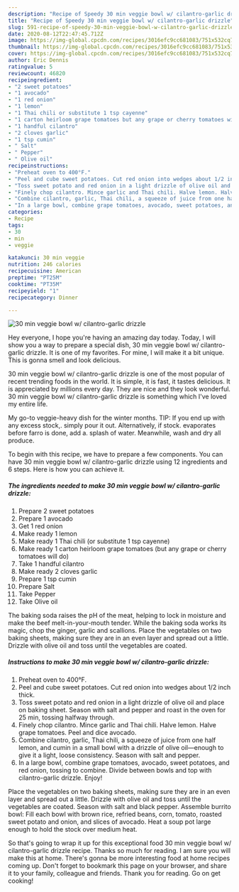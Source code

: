 ```yaml
---
description: "Recipe of Speedy 30 min veggie bowl w/ cilantro-garlic drizzle"
title: "Recipe of Speedy 30 min veggie bowl w/ cilantro-garlic drizzle"
slug: 591-recipe-of-speedy-30-min-veggie-bowl-w-cilantro-garlic-drizzle
date: 2020-08-12T22:47:45.712Z
image: https://img-global.cpcdn.com/recipes/3016efc9cc681083/751x532cq70/30-min-veggie-bowl-w-cilantro-garlic-drizzle-recipe-main-photo.jpg
thumbnail: https://img-global.cpcdn.com/recipes/3016efc9cc681083/751x532cq70/30-min-veggie-bowl-w-cilantro-garlic-drizzle-recipe-main-photo.jpg
cover: https://img-global.cpcdn.com/recipes/3016efc9cc681083/751x532cq70/30-min-veggie-bowl-w-cilantro-garlic-drizzle-recipe-main-photo.jpg
author: Eric Dennis
ratingvalue: 5
reviewcount: 46820
recipeingredient:
- "2 sweet potatoes"
- "1 avocado"
- "1 red onion"
- "1 lemon"
- "1 Thai chili or substitute 1 tsp cayenne"
- "1 carton heirloom grape tomatoes but any grape or cherry tomatoes will do"
- "1 handful cilantro"
- "2 cloves garlic"
- "1 tsp cumin"
- " Salt"
- " Pepper"
- " Olive oil"
recipeinstructions:
- "Preheat oven to 400°F."
- "Peel and cube sweet potatoes. Cut red onion into wedges about 1/2 inch thick."
- "Toss sweet potato and red onion in a light drizzle of olive oil and place on baking sheet. Season with salt and pepper and roast in the oven for 25 min, tossing halfway through."
- "Finely chop cilantro. Mince garlic and Thai chili. Halve lemon. Halve grape tomatoes. Peel and dice avocado."
- "Combine cilantro, garlic, Thai chili, a squeeze of juice from one half lemon, and cumin in a small bowl with a drizzle of olive oil—enough to give it a light, loose consistency. Season with salt and pepper."
- "In a large bowl, combine grape tomatoes, avocado, sweet potatoes, and red onion, tossing to combine. Divide between bowls and top with cilantro-garlic drizzle. Enjoy!"
categories:
- Recipe
tags:
- 30
- min
- veggie

katakunci: 30 min veggie 
nutrition: 246 calories
recipecuisine: American
preptime: "PT25M"
cooktime: "PT35M"
recipeyield: "1"
recipecategory: Dinner

---
```



![30 min veggie bowl w/ cilantro-garlic drizzle](https://img-global.cpcdn.com/recipes/3016efc9cc681083/751x532cq70/30-min-veggie-bowl-w-cilantro-garlic-drizzle-recipe-main-photo.jpg)

Hey everyone, I hope you're having an amazing day today. Today, I will show you a way to prepare a special dish, 30 min veggie bowl w/ cilantro-garlic drizzle. It is one of my favorites. For mine, I will make it a bit unique. This is gonna smell and look delicious.

30 min veggie bowl w/ cilantro-garlic drizzle is one of the most popular of recent trending foods in the world. It is simple, it is fast, it tastes delicious. It is appreciated by millions every day. They are nice and they look wonderful. 30 min veggie bowl w/ cilantro-garlic drizzle is something which I've loved my entire life.

My go-to veggie-heavy dish for the winter months. TIP: If you end up with any excess stock,. simply pour it out. Alternatively, if stock. evaporates before farro is done, add a. splash of water. Meanwhile, wash and dry all produce.


To begin with this recipe, we have to prepare a few components. You can have 30 min veggie bowl w/ cilantro-garlic drizzle using 12 ingredients and 6 steps. Here is how you can achieve it.

<!--inarticleads1-->

##### The ingredients needed to make 30 min veggie bowl w/ cilantro-garlic drizzle:

1. Prepare 2 sweet potatoes
1. Prepare 1 avocado
1. Get 1 red onion
1. Make ready 1 lemon
1. Make ready 1 Thai chili (or substitute 1 tsp cayenne)
1. Make ready 1 carton heirloom grape tomatoes (but any grape or cherry tomatoes will do)
1. Take 1 handful cilantro
1. Make ready 2 cloves garlic
1. Prepare 1 tsp cumin
1. Prepare  Salt
1. Take  Pepper
1. Take  Olive oil


The baking soda raises the pH of the meat, helping to lock in moisture and make the beef melt-in-your-mouth tender. While the baking soda works its magic, chop the ginger, garlic and scallions. Place the vegetables on two baking sheets, making sure they are in an even layer and spread out a little. Drizzle with olive oil and toss until the vegetables are coated. 

<!--inarticleads2-->

##### Instructions to make 30 min veggie bowl w/ cilantro-garlic drizzle:

1. Preheat oven to 400°F.
1. Peel and cube sweet potatoes. Cut red onion into wedges about 1/2 inch thick.
1. Toss sweet potato and red onion in a light drizzle of olive oil and place on baking sheet. Season with salt and pepper and roast in the oven for 25 min, tossing halfway through.
1. Finely chop cilantro. Mince garlic and Thai chili. Halve lemon. Halve grape tomatoes. Peel and dice avocado.
1. Combine cilantro, garlic, Thai chili, a squeeze of juice from one half lemon, and cumin in a small bowl with a drizzle of olive oil—enough to give it a light, loose consistency. Season with salt and pepper.
1. In a large bowl, combine grape tomatoes, avocado, sweet potatoes, and red onion, tossing to combine. Divide between bowls and top with cilantro-garlic drizzle. Enjoy!


Place the vegetables on two baking sheets, making sure they are in an even layer and spread out a little. Drizzle with olive oil and toss until the vegetables are coated. Season with salt and black pepper. Assemble burrito bowl: Fill each bowl with brown rice, refried beans, corn, tomato, roasted sweet potato and onion, and slices of avocado. Heat a soup pot large enough to hold the stock over medium heat. 

So that's going to wrap it up for this exceptional food 30 min veggie bowl w/ cilantro-garlic drizzle recipe. Thanks so much for reading. I am sure you will make this at home. There's gonna be more interesting food at home recipes coming up. Don't forget to bookmark this page on your browser, and share it to your family, colleague and friends. Thank you for reading. Go on get cooking!
